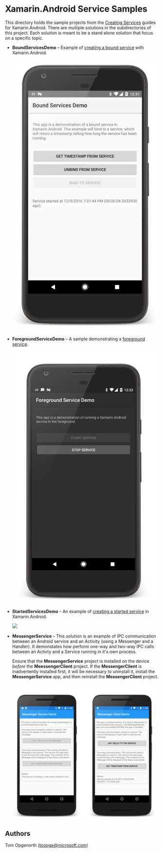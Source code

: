 # Xamarin.Android Service Samples

This directory holds the sample projects from the [Creating Services](https://developer.xamarin.com/guides/android/application_fundamentals/services/) guides for Xamarin.Android. There are multiple solutions in the subdirectories of this project. Each solution is meant to be a stand alone solution that focus on a specific topic.

* **BoundServicesDemo** &ndash; Example of [creating a bound service](https://developer.xamarin.com/guides/android/application_fundamentals/services/creating-a-service/bound-services/) with Xamarin.Android.

    ![](./BoundServiceDemo/Screenshots/bound-service.png)

* **ForegroundServiceDemo** &ndash; A sample demonstrating a [foreground service](https://developer.xamarin.com/guides/android/application_fundamentals/services/foreground-services/).

    ![](./ForegroundServiceDemo/Screenshots/foreground-service.png)

* **StartedServicesDemo** &ndash; An example of [creating a started service](https://developer.xamarin.com/guides/android/application_fundamentals/services/creating-a-service/started-services/) in Xamarin.Android.

    ![](./StartedServiceDemo/Screenshots/started-service.png)

* **MessengerService** &ndash; This solution is an example of IPC communication between an Android service and an Activity (using a Messenger and a Handler). It demonstates how perform one-way and two-way IPC calls between an Activty and a Service running in it's own process.

    Ensure that the **MessengerService** project is installed on the device _before_ the **MeessengerClient** project. If the **MessengerClient** is inadvertently installed first, it will be necessary to uninstall it, install the **MessengerService** app, and then reinstall the **MessengerClient** project.

    ![](./MessengerServiceDemo/Screenshots/service-messenger-activity.png)

## Authors

Tom Opgenorth (toopge@microsoft.com)